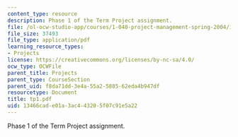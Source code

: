 ```yaml
---
content_type: resource
description: Phase 1 of the Term Project assignment.
file: /ol-ocw-studio-app/courses/1-040-project-management-spring-2004/13466cade01a3ac443205f07c91e5a22_tp1.pdf
file_size: 37493
file_type: application/pdf
learning_resource_types:
- Projects
license: https://creativecommons.org/licenses/by-nc-sa/4.0/
ocw_type: OCWFile
parent_title: Projects
parent_type: CourseSection
parent_uid: f8da71dd-3e4a-55a2-5885-62eda4b947df
resourcetype: Document
title: tp1.pdf
uid: 13466cad-e01a-3ac4-4320-5f07c91e5a22
---
```

Phase 1 of the Term Project assignment.